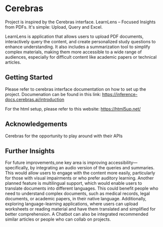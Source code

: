 # Cerebras
Project is inspired by the Cerebras interface. LearnLens – Focused Insights from PDFs. It's simple: Upload, Query and Excel. 

LearnLens is application that allows users to upload PDF documents, interactively query the content, and create personalized study questions to enhance understanding. It also includes a summarization tool to simplify complex materials, making them more accessible to a wide range of audiences, especially for difficult content like academic papers or technical articles.

## Getting Started
Please refer to cerebras interface documentation on how to set up the project. Documenation can be found in this link: https://inference-docs.cerebras.ai/introduction 


For the html setup, please refer to this website: https://html5up.net/ 

## Acknowledgements
Cerebras for the opportunity to play around with their APIs

## Further Insights
For future improvements,one key area is improving accessibility—specifically, by integrating an audio version of the queries and summaries. This would allow users to engage with the content more easily, particularly for those with visual impairments or who prefer auditory learning. Another planned feature is multilingual support, which would enable users to translate documents into different languages. This could benefit people who need to understand complex documents, such as medical records, legal documents, or academic papers, in their native language. Additionally, exploring language-learning applications, where users can upload worksheets or reading material and have them translated and simplified for better comprehension. A Chatbot can also be integrated recommended similar articles or people who can collab on projects. 



